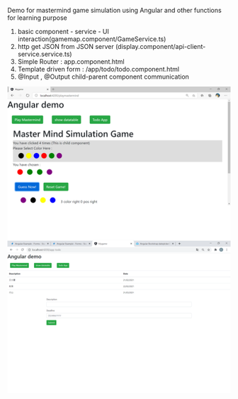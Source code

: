   <!-- ABOUT THE PROJECT -->
  Demo for mastermind game simulation using Angular and other functions for learning purpose



1. basic component - service - UI interaction(gamemap.component/GameService.ts)
2. http get JSON from JSON server (display.component/api-client-service.service.ts)
3. Simple Router : app.component.html
4. Template driven form : /app/todo/todo.component.html
5. @Input , @Output child-parent component communication
  <!-- Spring Boot Items -->

  ![alt text](https://github.com/andersonchau/guess_game_angular/blob/main/screenshot.png?raw=true)
  ![alt text](https://github.com/andersonchau/guess_game_angular/blob/main/screenshot2.png?raw=true)